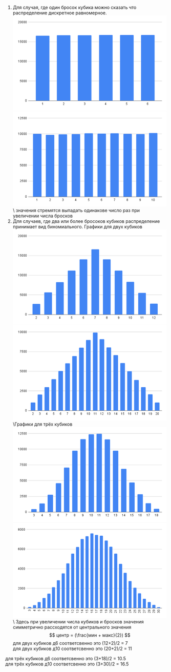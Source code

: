 1) Для случая, где один бросок кубика можно сказать что распределение дискретное равномерное. ![1D6](chart1D6.png) ![1D10](chart1D10.png)\ значения стремятся выпадать одинакове число раз при увеличении числа бросков
2) Для случаев, где два или более бросоков кубиков распределение принимает вид биномиального. Графики для двух кубиков ![2D6](chart2D6.png) ![2D10](chart2D10.png) \Графики для трёх кубиков ![3D6](chart3D6.png) ![3D10](chart3D10.png)\ Здесь при увеличении числа кубиков и бросков значения симметрично рассходятся от центрального значения 
$$
центр = (\frac{мин + макс}{2})
$$
для двух кубиков д6 соответсвенно это (12+2)/2 = 7\
для двух кубиков д10 соответсвенно это (20+2)/2 = 11

для трёх кубиков д6 соответсвенно это (3+18)/2 = 10.5\
для трёх кубиков д10 соответсвенно это (3+30)/2 = 16.5
